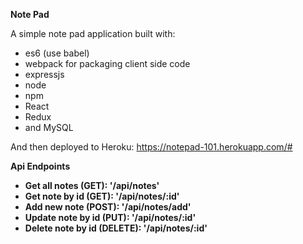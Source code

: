 **Note Pad**

A simple note pad application built with: 
* es6 (use babel)
* webpack for packaging client side code
* expressjs
* node
* npm
* React
* Redux
* and MySQL


And then deployed to Heroku: https://notepad-101.herokuapp.com/#

**Api Endpoints**
* **Get all notes (GET): '/api/notes'**
* **Get note by id (GET): '/api/notes/:id'**
* **Add new note (POST): '/api/notes/add'**
* **Update note by id (PUT): '/api/notes/:id'**
* **Delete note by id (DELETE): '/api/notes/:id'**